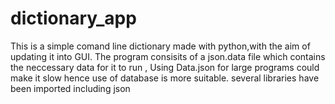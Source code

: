 # dictionary_app
This is a simple comand line dictionary made with python,with the aim of updating it into GUI.
The program consisits of a json.data file which contains the neccessary data for it to run ,
Using Data.json for large programs could make it slow hence use of database is more suitable.
several libraries have been imported including json 
